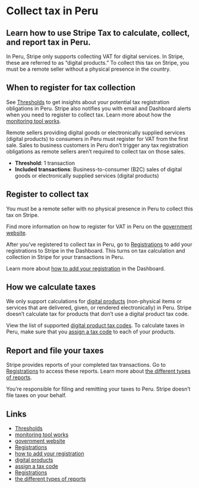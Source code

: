 # Collect tax in Peru

## Learn how to use Stripe Tax to calculate, collect, and report tax in Peru.

In Peru, Stripe only supports collecting VAT for digital services. In Stripe,
these are referred to as “digital products.” To collect this tax on Stripe, you
must be a remote seller without a physical presence in the country.

## When to register for tax collection

See [Thresholds](https://dashboard.stripe.com/tax/thresholds) to get insights
about your potential tax registration obligations in Peru. Stripe also notifies
you with email and Dashboard alerts when you need to register to collect tax.
Learn more about how the [monitoring tool
works](https://docs.stripe.com/tax/monitoring).

Remote sellers providing digital goods or electronically supplied services
(digital products) to consumers in Peru must register for VAT from the first
sale. Sales to business customers in Peru don’t trigger any tax registration
obligations as remote sellers aren’t required to collect tax on those sales.

- **Threshold**: 1 transaction
- **Included transactions**: Business-to-consumer (B2C) sales of digital goods
or electronically supplied services (digital products)

## Register to collect tax

You must be a remote seller with no physical presence in Peru to collect this
tax on Stripe.

Find more information on how to register for VAT in Peru on the [government
website](https://orientacion.sunat.gob.pe/igv-servicios-digitales).

After you’ve registered to collect tax in Peru, go to
[Registrations](https://dashboard.stripe.com/tax/registrations?location=pe) to
add your registrations to Stripe in the Dashboard. This turns on tax calculation
and collection in Stripe for your transactions in Peru.

Learn more about [how to add your
registration](https://docs.stripe.com/tax/registering#track-your-registrations-in-the-tax-dashboard)
in the Dashboard.

## How we calculate taxes

We only support calculations for [digital
products](https://docs.stripe.com/tax/tax-codes?type=digital) (non-physical
items or services that are delivered, given, or rendered electronically) in
Peru. Stripe doesn’t calculate tax for products that don’t use a digital product
tax code.

View the list of supported [digital product tax
codes](https://docs.stripe.com/tax/tax-codes?type=digital). To calculate taxes
in Peru, make sure that you [assign a tax
code](https://docs.stripe.com/tax/products-prices-tax-codes-tax-behavior#tax-code-on-product)
to each of your products.

## Report and file your taxes

Stripe provides reports of your completed tax transactions. Go to
[Registrations](https://dashboard.stripe.com/tax/registrations) to access these
reports. Learn more about [the different types of
reports](https://docs.stripe.com/tax/reports).

You’re responsible for filing and remitting your taxes to Peru. Stripe doesn’t
file taxes on your behalf.

## Links

- [Thresholds](https://dashboard.stripe.com/tax/thresholds)
- [monitoring tool works](https://docs.stripe.com/tax/monitoring)
- [government website](https://orientacion.sunat.gob.pe/igv-servicios-digitales)
- [Registrations](https://dashboard.stripe.com/tax/registrations?location=pe)
- [how to add your
registration](https://docs.stripe.com/tax/registering#track-your-registrations-in-the-tax-dashboard)
- [digital products](https://docs.stripe.com/tax/tax-codes?type=digital)
- [assign a tax
code](https://docs.stripe.com/tax/products-prices-tax-codes-tax-behavior#tax-code-on-product)
- [Registrations](https://dashboard.stripe.com/tax/registrations)
- [the different types of reports](https://docs.stripe.com/tax/reports)